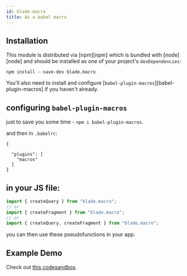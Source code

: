 ```yaml
---
id: blade-macro
title: As a babel macro
---
```



## Installation

This module is distributed via [npm][npm] which is bundled with [node][node] and
should be installed as one of your project's `devDependencies`:

```
npm install --save-dev blade.macro
```

You'll also need to install and configure
[`babel-plugin-macros`][babel-plugin-macros] if you haven't already.

## configuring `babel-plugin-macros`

just to save you some time - `npm i babel-plugin-macros`.

and then in `.babelrc`:

```
{

  "plugins": [
    "macros"
  ]
}
```

## in your JS file:

```js
import { createQuery } from "blade.macro";
// or 
import { createFragment } from "blade.macro";
// or 
import { createQuery, createFragment } from "blade.macro";
```

you can then use these pseudofunctions in your app.

## Example Demo

Check out [this codesandbox](https://codesandbox.io/s/4lwoovknx9).